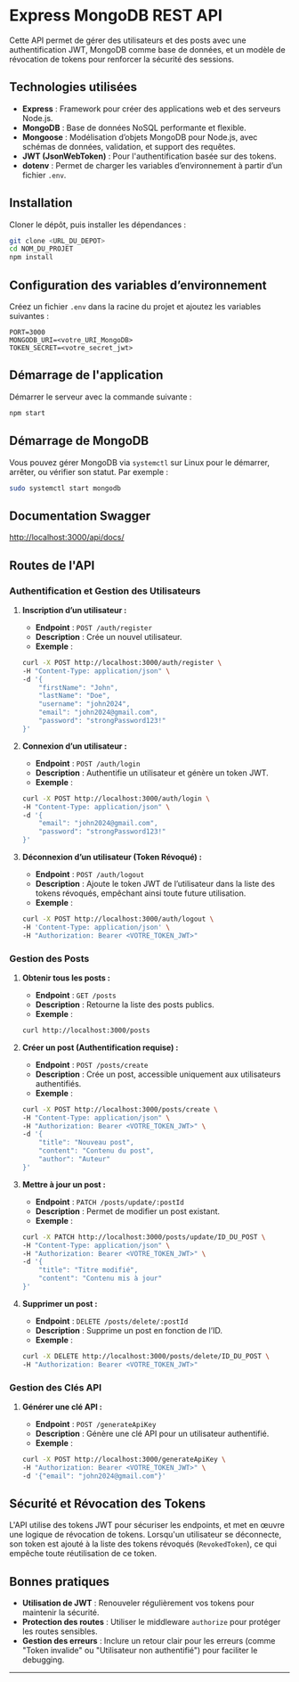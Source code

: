 # Express MongoDB REST API

Cette API permet de gérer des utilisateurs et des posts avec une authentification JWT, MongoDB comme base de données, et un modèle de révocation de tokens pour renforcer la sécurité des sessions.

## Technologies utilisées

- **Express** : Framework pour créer des applications web et des serveurs Node.js.
- **MongoDB** : Base de données NoSQL performante et flexible.
- **Mongoose** : Modélisation d’objets MongoDB pour Node.js, avec schémas de données, validation, et support des requêtes.
- **JWT (JsonWebToken)** : Pour l'authentification basée sur des tokens.
- **dotenv** : Permet de charger les variables d’environnement à partir d’un fichier `.env`.

## Installation

Cloner le dépôt, puis installer les dépendances :

```bash
git clone <URL_DU_DEPOT>
cd NOM_DU_PROJET
npm install
```

## Configuration des variables d’environnement

Créez un fichier `.env` dans la racine du projet et ajoutez les variables suivantes :

```plaintext
PORT=3000
MONGODB_URI=<votre_URI_MongoDB>
TOKEN_SECRET=<votre_secret_jwt>
```

## Démarrage de l'application

Démarrer le serveur avec la commande suivante :

```bash
npm start
```

## Démarrage de MongoDB

Vous pouvez gérer MongoDB via `systemctl` sur Linux pour le démarrer, arrêter, ou vérifier son statut. Par exemple :

```bash
sudo systemctl start mongodb
```

## Documentation Swagger

<http://localhost:3000/api/docs/>

## Routes de l'API

### Authentification et Gestion des Utilisateurs

1. **Inscription d’un utilisateur :**

   - **Endpoint** : `POST /auth/register`
   - **Description** : Crée un nouvel utilisateur.
   - **Exemple** :

   ```bash
   curl -X POST http://localhost:3000/auth/register \
   -H "Content-Type: application/json" \
   -d '{
       "firstName": "John",
       "lastName": "Doe",
       "username": "john2024",
       "email": "john2024@gmail.com",
       "password": "strongPassword123!"
   }'
   ```

2. **Connexion d’un utilisateur :**

   - **Endpoint** : `POST /auth/login`
   - **Description** : Authentifie un utilisateur et génère un token JWT.
   - **Exemple** :

   ```bash
   curl -X POST http://localhost:3000/auth/login \
   -H "Content-Type: application/json" \
   -d '{
       "email": "john2024@gmail.com",
       "password": "strongPassword123!"
   }'
   ```

3. **Déconnexion d’un utilisateur (Token Révoqué) :**

   - **Endpoint** : `POST /auth/logout`
   - **Description** : Ajoute le token JWT de l’utilisateur dans la liste des tokens révoqués, empêchant ainsi toute future utilisation.
   - **Exemple** :

   ```bash
   curl -X POST http://localhost:3000/auth/logout \
   -H 'Content-Type: application/json' \
   -H "Authorization: Bearer <VOTRE_TOKEN_JWT>"
   ```

### Gestion des Posts

1. **Obtenir tous les posts :**

   - **Endpoint** : `GET /posts`
   - **Description** : Retourne la liste des posts publics.
   - **Exemple** :

   ```bash
   curl http://localhost:3000/posts
   ```

2. **Créer un post (Authentification requise) :**

   - **Endpoint** : `POST /posts/create`
   - **Description** : Crée un post, accessible uniquement aux utilisateurs authentifiés.
   - **Exemple** :

   ```bash
   curl -X POST http://localhost:3000/posts/create \
   -H "Content-Type: application/json" \
   -H "Authorization: Bearer <VOTRE_TOKEN_JWT>" \
   -d '{
       "title": "Nouveau post",
       "content": "Contenu du post",
       "author": "Auteur"
   }'
   ```

3. **Mettre à jour un post :**

   - **Endpoint** : `PATCH /posts/update/:postId`
   - **Description** : Permet de modifier un post existant.
   - **Exemple** :

   ```bash
   curl -X PATCH http://localhost:3000/posts/update/ID_DU_POST \
   -H "Content-Type: application/json" \
   -H "Authorization: Bearer <VOTRE_TOKEN_JWT>" \
   -d '{
       "title": "Titre modifié",
       "content": "Contenu mis à jour"
   }'
   ```

4. **Supprimer un post :**

   - **Endpoint** : `DELETE /posts/delete/:postId`
   - **Description** : Supprime un post en fonction de l’ID.
   - **Exemple** :

   ```bash
   curl -X DELETE http://localhost:3000/posts/delete/ID_DU_POST \
   -H "Authorization: Bearer <VOTRE_TOKEN_JWT>"
   ```

### Gestion des Clés API

1. **Générer une clé API :**

   - **Endpoint** : `POST /generateApiKey`
   - **Description** : Génère une clé API pour un utilisateur authentifié.
   - **Exemple** :

   ```bash
   curl -X POST http://localhost:3000/generateApiKey \
   -H "Authorization: Bearer <VOTRE_TOKEN_JWT>" \
   -d '{"email": "john2024@gmail.com"}'
   ```

## Sécurité et Révocation des Tokens

L'API utilise des tokens JWT pour sécuriser les endpoints, et met en œuvre une logique de révocation de tokens. Lorsqu'un utilisateur se déconnecte, son token est ajouté à la liste des tokens révoqués (`RevokedToken`), ce qui empêche toute réutilisation de ce token.

## Bonnes pratiques

- **Utilisation de JWT** : Renouveler régulièrement vos tokens pour maintenir la sécurité.
- **Protection des routes** : Utiliser le middleware `authorize` pour protéger les routes sensibles.
- **Gestion des erreurs** : Inclure un retour clair pour les erreurs (comme "Token invalide" ou "Utilisateur non authentifié") pour faciliter le debugging.

---
